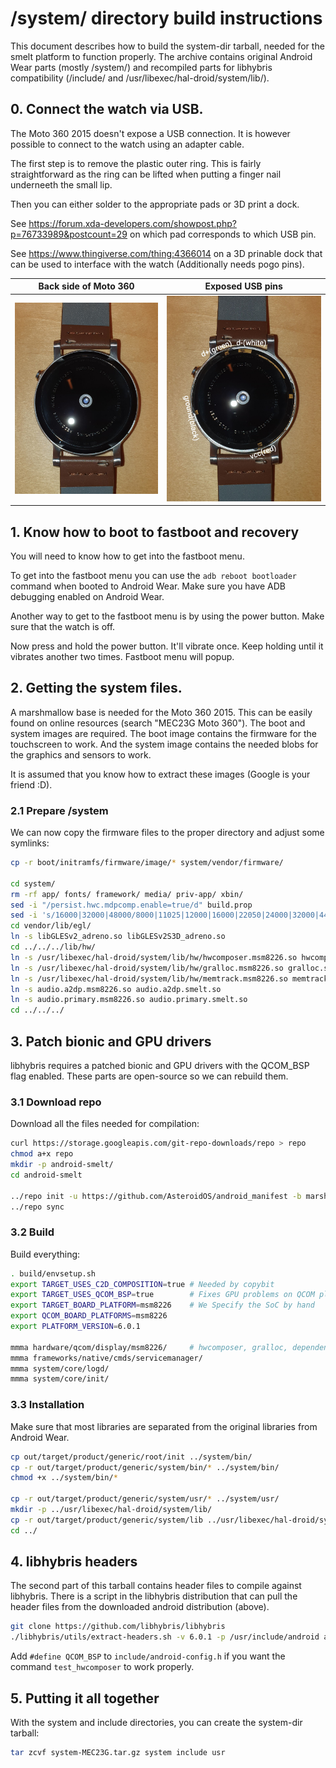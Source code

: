 # /system/ directory build instructions

This document describes how to build the system-dir tarball, needed for the smelt platform to function properly. The archive contains original Android Wear parts (mostly /system/) and recompiled parts for libhybris compatibility (/include/ and /usr/libexec/hal-droid/system/lib/).

## 0. Connect the watch via USB.

The Moto 360 2015 doesn't expose a USB connection. It is however possible to connect to the watch using an adapter cable.

The first step is to remove the plastic outer ring. This is fairly straightforward as the ring can be lifted when putting a finger nail underneeth the small lip.

Then you can either solder to the appropriate pads or 3D print a dock.

See https://forum.xda-developers.com/showpost.php?p=76733989&postcount=29 on which pad corresponds to which USB pin.

See https://www.thingiverse.com/thing:4366014 on a 3D prinable dock that can be used to interface with the watch (Additionally needs pogo pins).


Back side of Moto 360     |  Exposed USB pins
:------------------------:|:-------------------------:
![](images/moto_back.jpg) |  ![](images/moto_pins.jpg)

## 1. Know how to boot to fastboot and recovery

You will need to know how to get into the fastboot menu.

To get into the fastboot menu you can use the `adb reboot bootloader` command when booted to Android Wear. Make sure you have ADB debugging enabled on Android Wear.

Another way to get to the fastboot menu is by using the power button. Make sure that the watch is off.

Now press and hold the power button. It'll vibrate once. Keep holding until it vibrates another two times. Fastboot menu will popup.

## 2. Getting the system files.

A marshmallow base is needed for the Moto 360 2015. This can be easily found on online resources (search "MEC23G Moto 360").
The boot and system images are required. The boot image contains the firmware for the touchscreen to work. And the system image contains the needed blobs for the graphics and sensors to work.

It is assumed that you know how to extract these images (Google is your friend :D).

### 2.1 Prepare /system

We can now copy the firmware files to the proper directory and adjust some symlinks:
```sh
cp -r boot/initramfs/firmware/image/* system/vendor/firmware/

cd system/
rm -rf app/ fonts/ framework/ media/ priv-app/ xbin/
sed -i "/persist.hwc.mdpcomp.enable=true/d" build.prop
sed -i 's/16000|32000|48000/8000|11025|12000|16000|22050|24000|32000|44100|48000/g' etc/audio_policy.conf
cd vendor/lib/egl/
ln -s libGLESv2_adreno.so libGLESv2S3D_adreno.so
cd ../../../lib/hw/
ln -s /usr/libexec/hal-droid/system/lib/hw/hwcomposer.msm8226.so hwcomposer.smelt.so
ln -s /usr/libexec/hal-droid/system/lib/hw/gralloc.msm8226.so gralloc.smelt.so
ln -s /usr/libexec/hal-droid/system/lib/hw/memtrack.msm8226.so memtrack.smelt.so
ln -s audio.a2dp.msm8226.so audio.a2dp.smelt.so
ln -s audio.primary.msm8226.so audio.primary.smelt.so
cd ../../../
```

## 3. Patch bionic and GPU drivers

libhybris requires a patched bionic and GPU drivers with the QCOM_BSP flag enabled. These parts are open-source so we can rebuild them.

### 3.1 Download repo

Download all the files needed for compilation:
``` sh
curl https://storage.googleapis.com/git-repo-downloads/repo > repo
chmod a+x repo
mkdir -p android-smelt/
cd android-smelt

../repo init -u https://github.com/AsteroidOS/android_manifest -b marshmallow-dr1.5-release -g all,-notdefault,-darwin,-mips --depth=1
../repo sync
```

### 3.2 Build

Build everything:
```sh
. build/envsetup.sh
export TARGET_USES_C2D_COMPOSITION=true # Needed by copybit
export TARGET_USES_QCOM_BSP=true        # Fixes GPU problems on QCOM platforms
export TARGET_BOARD_PLATFORM=msm8226    # We Specify the SoC by hand
export QCOM_BOARD_PLATFORMS=msm8226
export PLATFORM_VERSION=6.0.1

mmma hardware/qcom/display/msm8226/     # hwcomposer, gralloc, dependencies...
mmma frameworks/native/cmds/servicemanager/
mmma system/core/logd/
mmma system/core/init/
```

### 3.3 Installation

Make sure that most libraries are separated from the original libraries from Android Wear.
```sh
cp out/target/product/generic/root/init ../system/bin/
cp -r out/target/product/generic/system/bin/* ../system/bin/
chmod +x ../system/bin/*

cp -r out/target/product/generic/system/usr/* ../system/usr/
mkdir -p ../usr/libexec/hal-droid/system/lib/
cp -r out/target/product/generic/system/lib ../usr/libexec/hal-droid/system
cd ../
```

## 4. libhybris headers

The second part of this tarball contains header files to compile against
libhybris. There is a script in the libhybris distribution that can pull
the header files from the downloaded android distribution (above).
```sh
git clone https://github.com/libhybris/libhybris
./libhybris/utils/extract-headers.sh -v 6.0.1 -p /usr/include/android android-smelt include

```

Add `#define QCOM_BSP` to `include/android-config.h` if you want the command `test_hwcomposer` to work properly.

## 5. Putting it all together

With the system and include directories, you can create the system-dir tarball:
```sh
tar zcvf system-MEC23G.tar.gz system include usr
```